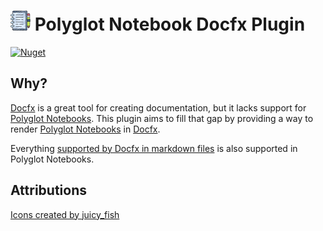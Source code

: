 <!-- markdownlint-disable MD013 -->

# ![Polyglot Notebook Docfx Plugin](https://raw.githubusercontent.com/bmazzarol/Polyglot.Notebook.Docfx.Plugin/main/notebook-icon-small.png) Polyglot Notebook Docfx Plugin

<!-- markdownlint-enable MD013 -->

[![Nuget](https://img.shields.io/nuget/v/Polyglot.Notebook.Docfx.Plugin)](https://www.nuget.org/packages/Polyglot.Notebook.Docfx.Plugin/)

## Why?

[Docfx](https://dotnet.github.io/docfx/) 
is a great tool for creating documentation, but it lacks support for
[Polyglot Notebooks](https://marketplace.visualstudio.com/items?itemName=ms-dotnettools.dotnet-interactive-vscode). 
This plugin aims to fill that gap by providing a way to
render
[Polyglot Notebooks](https://marketplace.visualstudio.com/items?itemName=ms-dotnettools.dotnet-interactive-vscode)
in [Docfx](https://dotnet.github.io/docfx/).

Everything
[supported by Docfx in markdown files](https://dotnet.github.io/docfx/docs/markdown.html?tabs=linux%2Cdotnet)
is also supported in Polyglot Notebooks.

## Attributions

[Icons created by juicy_fish](https://www.flaticon.com/free-icons/construction)
